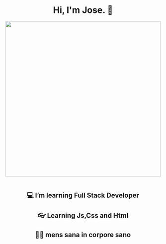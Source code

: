 

<h1 align="center">Hi, I'm Jose. 👋</h1>
<div align="center"><img width="500px" src="https://user-images.githubusercontent.com/103496576/168488778-878ad1c5-a9e7-4c9d-b3cc-f42d9874b49a.gif" /></div>


<br />
<div align="center">
 
<h2 align="center">💻 I’m learning Full Stack Developer </h2>
 
 <h2 align="center">👓 Learning Js,Css and Html </h2>
 <h2 align="center">🧗‍♂️ mens sana in corpore sano</h2>

 

</div>


<p align="center"> <img src="https://komarev.com/ghpvc/?username=JoseUH&label=Profile%20views&color=0e75b6&style=flat" alt="" /> </p>

